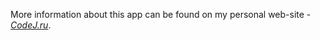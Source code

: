 More information about this app can be found on my personal web-site -
*[CodeJ.ru](https://codej.ru/arts/author/newbie/label/codej)*.

